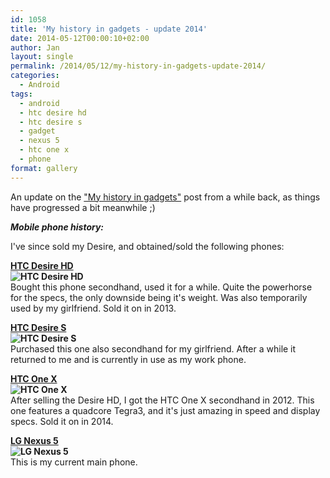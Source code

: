 ```yaml
---
id: 1058
title: 'My history in gadgets - update 2014'
date: 2014-05-12T00:00:10+02:00
author: Jan
layout: single
permalink: /2014/05/12/my-history-in-gadgets-update-2014/
categories:
  - Android
tags:
  - android
  - htc desire hd
  - htc desire s
  - gadget
  - nexus 5
  - htc one x
  - phone
format: gallery
---
```

An update on the ["My history in gadgets"](/2012/01/04/my-history-in-gadgets/) post from a while back, as things have progressed a bit meanwhile ;)

**_Mobile phone history:_**

I've since sold my Desire, and obtained/sold the following phones:

**[HTC Desire HD](http://www.gsmarena.com/htc_desire_hd-3468.php)   
![HTC Desire HD](/assets/images/2014/05/htc-desire-hd-new-1.jpg "HTC Desire HD")**    
Bought this phone secondhand, used it for a while. Quite the powerhorse for the specs, the only downside being it's weight. Was also temporarily used by my girlfriend. Sold it on in 2013.

**[HTC Desire S](http://www.gsmarena.com/htc_desire_s-3776.php)  
![HTC Desire S](/assets/images/2014/05/htc-desire-s-1.jpg "HTC Desire S")**  
Purchased this one also secondhand for my girlfriend. After a while it returned to me and is currently in use as my work phone.

**[HTC One X](http://www.gsmarena.com/htc_desire_s-3776.php)  
![HTC One X](/assets/images/2014/05/htc-one-x-1.jpg "HTC One X")**  
After selling the Desire HD, I got the HTC One X secondhand in 2012. This one features a quadcore Tegra3, and it's just amazing in speed and display specs. Sold it on in 2014.

**[LG Nexus 5](http://www.gsmarena.com/lg_nexus_5-5705.php)   
![LG Nexus 5](/assets/images/2014/05/lg-google-nexus-5-1.jpg "LG Nexus 5")**  
This is my current main phone.